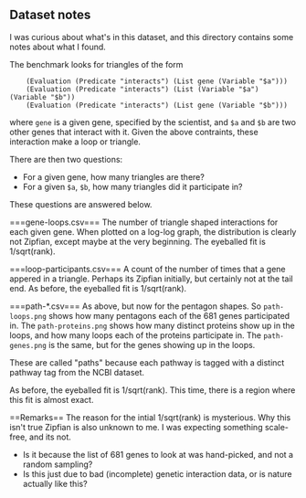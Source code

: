 
Dataset notes
-------------
I was curious about what's in this dataset, and this directory
contains some notes about what I found.

The benchmark looks for triangles of the form
```
	(Evaluation (Predicate "interacts") (List gene (Variable "$a")))
	(Evaluation (Predicate "interacts") (List (Variable "$a") (Variable "$b"))
	(Evaluation (Predicate "interacts") (List gene (Variable "$b")))
```
where `gene` is a given gene, specified by the scientist, and `$a` and
`$b` are two other genes that interact with it.  Given the above
contraints, these interaction make a loop or triangle.

There are then two questions:
* For a given gene, how many triangles are there?
* For a given `$a`, `$b`, how many triangles did it participate in?

These questions are answered below.

===gene-loops.csv===
The number of triangle shaped interactions for each given gene.
When plotted on a log-log graph, the distribution is clearly not
Zipfian, except maybe at the very beginning. The eyeballed fit
is 1/sqrt(rank).

===loop-participants.csv===
A count of the number of times that a gene appered in a triangle.
Perhaps its Zipfian initially, but certainly not at the tail end.
As before, the eyeballed fit is 1/sqrt(rank).

===path-*.csv===
As above, but now for the pentagon shapes. So `path-loops.png`
shows how many pentagons each of the 681 genes participated in.
The `path-proteins.png` shows how many distinct proteins show up
in the loops, and how many loops each of the proteins participate
in. The `path-genes.png` is the same, but for the genes showing
up in the loops.

These are called "paths" because each pathway is tagged with a distinct
pathway tag from the NCBI dataset.

As before, the eyeballed fit is 1/sqrt(rank). This time, there is
a region where this fit is almost exact.

==Remarks==
The reason for the intial 1/sqrt(rank) is mysterious. Why this
isn't true Zipfian is also unknown to me.  I was expecting something
scale-free, and its not.

* Is it because the list of 681 genes to look at was hand-picked,
  and not a random sampling?
* Is this just due to bad (incomplete) genetic interaction data,
  or is nature actually like this?
